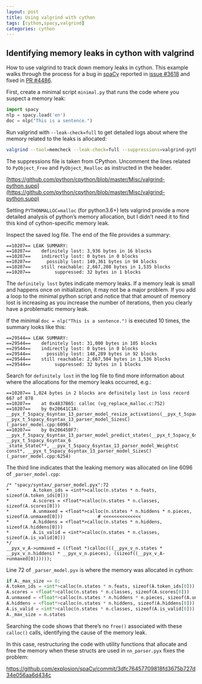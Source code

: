```yaml
---
layout: post
title: Using valgrind with cython
tags: [cython,spacy,valgrind]
categories: cython
---
```


## Identifying memory leaks in cython with valgrind

How to use valgrind to track down memory leaks in cython. This example walks
through the process for a bug in [spaCy](https://github.com/spaCy) reported in
[issue #3618](https://github.com/explosion/spaCy/issues/3618) and fixed in
[PR #4486](https://github.com/explosion/spaCy/pull/4486).

First, create a minimal script `minimal.py` that runs the code where you
suspect a memory leak:

```python
import spacy
nlp = spacy.load('en')
doc = nlp("This is a sentence.")
```

Run valgrind with `--leak-check=full` to get detailed logs about where the
memory related to the leaks is allocated:

```bash
valgrind --tool=memcheck --leak-check=full --suppressions=valgrind-python.supp --log-file=minimal.valgrind.log python minimal.py
```

The suppressions file is taken from CPython. Uncomment the lines related to
`PyObject_Free` and `PyObject_Realloc` as instructed in the header.

[https://github.com/python/cpython/blob/master/Misc/valgrind-python.supp](https://github.com/python/cpython/blob/master/Misc/valgrind-python.supp)

Setting `PYTHONMALLOC=malloc` (for python3.6+) lets valgrind provide a more
detailed analysis of python’s memory allocation, but I didn’t need it to find
this kind of cython-specific memory leak.

Inspect the saved log file. The end of the file provides a summary:

```none
==10207== LEAK SUMMARY:
==10207==    definitely lost: 3,936 bytes in 16 blocks
==10207==    indirectly lost: 0 bytes in 0 blocks
==10207==      possibly lost: 149,361 bytes in 94 blocks
==10207==    still reachable: 2,667,208 bytes in 1,535 blocks
==10207==         suppressed: 32 bytes in 1 blocks
```

The `definitely lost` bytes indicate memory leaks. If a memory leak is small
and happens once on initialization, it may not be a major problem. If you add a
loop to the minimal python script and notice that that amount of memory lost is
increasing as you increase the number of iterations, then you clearly have a
problematic memory leak.

If the minimal `doc = nlp("This is a sentence.")` is executed 10 times, the
summary looks like this:

```none
==29544== LEAK SUMMARY:
==29544==    definitely lost: 31,000 bytes in 105 blocks
==29544==    indirectly lost: 0 bytes in 0 blocks
==29544==      possibly lost: 148,289 bytes in 92 blocks
==29544==    still reachable: 2,667,504 bytes in 1,536 blocks
==29544==         suppressed: 32 bytes in 1 blocks
```

Search for `definitely lost` in the log file to find more information about
where the allocations for the memory leaks occurred, e.g.:

```none
==10207== 1,024 bytes in 2 blocks are definitely lost in loss record 667 of 878
==10207==    at 0x4837B65: calloc (vg_replace_malloc.c:752)
==10207==    by 0x20641C1A: __pyx_f_5spacy_6syntax_13_parser_model_resize_activations(__pyx_t_5spacy_6syntax_13_parser_model_ActivationsC*, __pyx_t_5spacy_6syntax_13_parser_model_SizesC) (_parser_model.cpp:6096)
==10207==    by 0x206450F7: __pyx_f_5spacy_6syntax_13_parser_model_predict_states(__pyx_t_5spacy_6syntax_13_parser_model_ActivationsC*, __pyx_t_5spacy_6syntax_6
_state_StateC**, __pyx_t_5spacy_6syntax_13_parser_model_WeightsC const*, __pyx_t_5spacy_6syntax_13_parser_model_SizesC) (_parser_model.cpp:6254)
```

The third line indicates that the leaking memory was allocated on line 6096 of `_parser_model.cpp`:


```none
/* "spacy/syntax/_parser_model.pyx":72
*         A.token_ids = <int*>calloc(n.states * n.feats, sizeof(A.token_ids[0]))
*         A.scores = <float*>calloc(n.states * n.classes, sizeof(A.scores[0]))
*         A.unmaxed = <float*>calloc(n.states * n.hiddens * n.pieces, sizeof(A.unmaxed[0]))             # <<<<<<<<<<<<<<
*         A.hiddens = <float*>calloc(n.states * n.hiddens, sizeof(A.hiddens[0]))
*         A.is_valid = <int*>calloc(n.states * n.classes, sizeof(A.is_valid[0]))
*/
__pyx_v_A->unmaxed = ((float *)calloc(((__pyx_v_n.states * __pyx_v_n.hiddens) * __pyx_v_n.pieces), (sizeof((__pyx_v_A->unmaxed[0])))));
```

Line 72 of `_parser_model.pyx` is where the memory was allocated in cython:

```python
if A._max_size == 0:
A.token_ids = <int*>calloc(n.states * n.feats, sizeof(A.token_ids[0]))
A.scores = <float*>calloc(n.states * n.classes, sizeof(A.scores[0]))
A.unmaxed = <float*>calloc(n.states * n.hiddens * n.pieces, sizeof(A.unmaxed[0]))
A.hiddens = <float*>calloc(n.states * n.hiddens, sizeof(A.hiddens[0]))
A.is_valid = <int*>calloc(n.states * n.classes, sizeof(A.is_valid[0]))
A._max_size = n.states
```

Searching the code shows that there’s no `free()` associated with these
`calloc()` calls, identifying the cause of the memory leak.

In this case, restructuring the code with utility functions that allocate
and free the memory when these structs are used in `nn_parser.pyx` fixes
the problem:

https://github.com/explosion/spaCy/commit/3dfc76457709818fd3675b727d34e056aa6d434c
